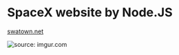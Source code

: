 # SpaceX website by Node.JS

<a href="https://www.swatown.net">swatown.net</a>

<img src="https://i.imgur.com/U5WYZ6p.jpg" title="source: imgur.com" />
